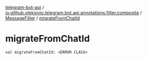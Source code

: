 [telegram-bot-api](../../index.md) / [io.github.oleksivio.telegram.bot.api.annotations.filter.composite](../index.md) / [MessageFilter](index.md) / [migrateFromChatId](./migrate-from-chat-id.md)

# migrateFromChatId

`val migrateFromChatId: <ERROR CLASS>`
